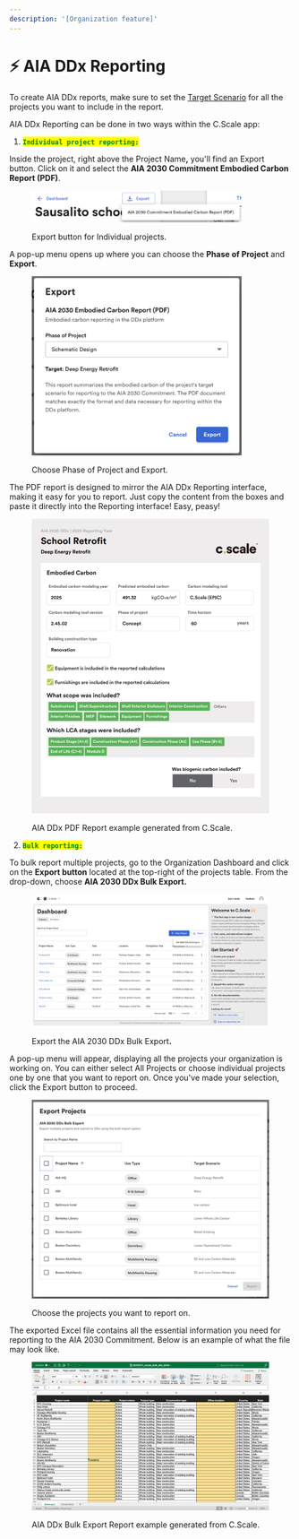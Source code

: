 ```yaml
---
description: '[Organization feature]'
---
```


# ⚡ AIA DDx Reporting

To create AIA DDx reports, make sure to set the [Target Scenario](compare-scenarios/set-target-scenario.md) for all the projects you want to include in the report.&#x20;



AIA DDx Reporting can be done in two ways within the C.Scale app:

1. <mark style="color:green;">**`Individual project reporting:`**</mark>

Inside the project, right above the Project Nam&#x65;**,** you'll find an Export button. Click on it and select the **AIA 2030 Commitment Embodied Carbon Report (PDF)**.

<div align="left"><figure><img src="../.gitbook/assets/image (63).png" alt="" width="375"><figcaption><p>Export button for Individual projects.</p></figcaption></figure></div>

A pop-up menu opens up where you can choose the **Phase of Project** and **Export**.

<div align="left"><figure><img src="../.gitbook/assets/image (55).png" alt="" width="375"><figcaption><p>Choose Phase of Project and Export.</p></figcaption></figure></div>

The PDF report is designed to mirror the AIA DDx Reporting interface, making it easy for you to report. Just copy the content from the boxes and paste it directly into the Reporting interface! Easy, peasy!

<div align="left"><figure><img src="../.gitbook/assets/image (56).png" alt="" width="563"><figcaption><p>AIA DDx PDF Report example generated from C.Scale.</p></figcaption></figure></div>



2. <mark style="color:green;">**`Bulk reporting:`**</mark>

To bulk report multiple projects, go to the Organization Dashboard and click on the **Export button** located at the top-right of the projects table. From the drop-down, choose **AIA 2030 DDx Bulk Export.**

<figure><img src="../.gitbook/assets/image (57).png" alt=""><figcaption><p>Export the AIA 2030 DDx Bulk Export<strong>.</strong></p></figcaption></figure>

A pop-up menu will appear, displaying all the projects your organization is working on. You can either select All Projects or choose individual projects one by one that you want to report on. Once you've made your selection, click the Export button to proceed.

<figure><img src="../.gitbook/assets/image (59).png" alt=""><figcaption><p>Choose the projects you want to report on.</p></figcaption></figure>

The exported Excel file contains all the essential information you need for reporting to the AIA 2030 Commitment. Below is an example of what the file may look like.

<figure><img src="../.gitbook/assets/image (60).png" alt=""><figcaption><p>AIA DDx Bulk Export Report example generated from C.Scale.</p></figcaption></figure>
